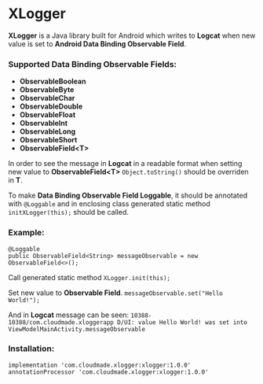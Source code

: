 # XLogger

**XLogger** is a Java library built for Android which writes to **Logcat** when new value is set to **Android Data Binding Observable Field**.

### Supported Data Binding Observable Fields:
* **ObservableBoolean**
* **ObservableByte**
* **ObservableChar**
* **ObservableDouble**
* **ObservableFloat**
* **ObservableInt**
* **ObservableLong**
* **ObservableShort**
* **ObservableField\<T\>**

In order to see the message in **Logcat** in a readable format when setting new value to **ObservableField\<T\>** `Object.toString()` should be overriden in **T**.

To make **Data Binding Observable Field Loggable**, it should be annotated with `@Loggable` and in enclosing class generated static method `initXLogger(this);` should be called.

### Example:

    @Loggable
    public ObservableField<String> messageObservable = new ObservableField<>();
    
Call generated static method `XLogger.init(this);`

Set new value to **Observable Field**.
`messageObservable.set("Hello World!");`

And in **Logcat** message can be seen:
`10388-10388/com.cloudmade.xloggerapp D/UI: value Hello World! was set into ViewModelMainActivity.messageObservable`

### Installation:

    implementation 'com.cloudmade.xlogger:xlogger:1.0.0'
    annotationProcessor 'com.cloudmade.xlogger:xlogger:1.0.0'



